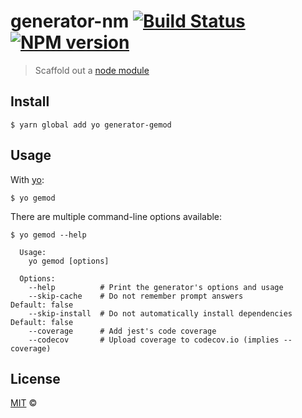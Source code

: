 # generator-nm [![Build Status](https://travis-ci.org/George-Aidonidis/generator-gemod.svg?branch=master)](https://travis-ci.org/George-Aidonidis/generator-gemod) [![NPM version](https://img.shields.io/npm/v/@george-aidonidis/generator-gemod.svg?style=flat)](https://www.npmjs.com/package/@george-aidonidis/generator-gemod)

> Scaffold out a [node module](https://github.com/george-aidonidis/generator-gemod)

## Install

```
$ yarn global add yo generator-gemod
```

## Usage

With [yo](https://github.com/yeoman/yo):

```
$ yo gemod
```

There are multiple command-line options available:

```
$ yo gemod --help

  Usage:
    yo gemod [options]

  Options:
    --help          # Print the generator's options and usage
    --skip-cache    # Do not remember prompt answers                      Default: false
    --skip-install  # Do not automatically install dependencies           Default: false
    --coverage      # Add jest's code coverage
    --codecov       # Upload coverage to codecov.io (implies --coverage)
```

## License

[MIT](./license) ©
